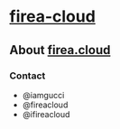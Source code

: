 # **[firea-cloud](https://firea-cloud.github.io/firea-cloud/)**

## About **[firea.cloud](https://www.fireacloud.com)**

### Contact
- @iamgucci
- @fireacloud
- @ifireacloud
